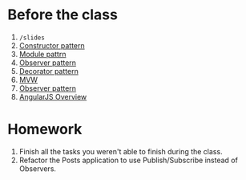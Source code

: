 # Before the class

1. `/slides`
2. [Constructor pattern](http://addyosmani.com/resources/essentialjsdesignpatterns/book/#constructorpatternjavascript)
3. [Module pattrn](http://addyosmani.com/resources/essentialjsdesignpatterns/book/#modulepatternjavascript)
4. [Observer pattern](http://addyosmani.com/resources/essentialjsdesignpatterns/book/#observerpatternjavascript)
5. [Decorator pattern](http://addyosmani.com/resources/essentialjsdesignpatterns/book/#decoratorpatternjavascript)
6. [MVW](http://addyosmani.com/resources/essentialjsdesignpatterns/book/#detailmvcmvp)
7. [Observer pattern](http://addyosmani.com/resources/essentialjsdesignpatterns/book/#observerpatternjquery)
8. [AngularJS Overview](http://blog.mgechev.com/2014/05/08/angularjs-in-patterns-part-1-overview-of-angularjs/)

# Homework

1. Finish all the tasks you weren't able to finish during the class.
2. Refactor the Posts application to use Publish/Subscribe instead of Observers.
